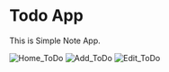 # Todo App
This is Simple Note App.

![Home_ToDo](https://user-images.githubusercontent.com/56032040/194123551-38ab03b5-1915-4e48-b0d0-83ca3f847bf2.jpg)
![Add_ToDo](https://user-images.githubusercontent.com/56032040/194123569-7eaa0413-fd57-4274-af92-b762f1681e23.jpg)
![Edit_ToDo](https://user-images.githubusercontent.com/56032040/194123580-cde35219-790f-4424-a47a-cd7a280bef6f.jpg)
